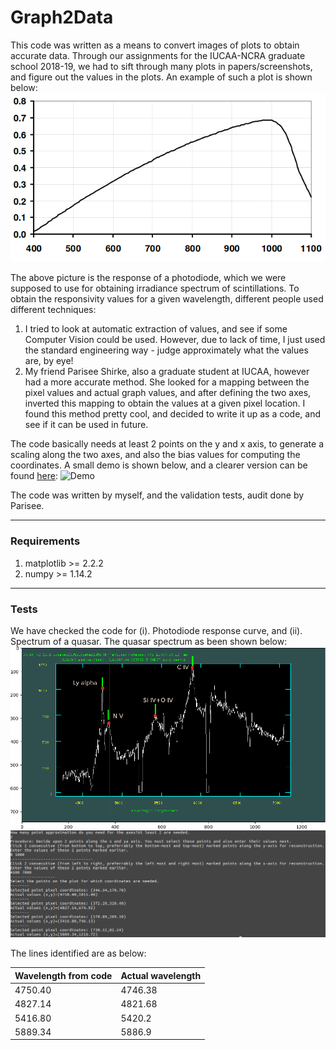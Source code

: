 # Graph2Data
This code was written as a means to convert images of plots to obtain accurate data. Through our assignments for the IUCAA-NCRA graduate school 2018-19, we had to sift through many plots in papers/screenshots, and figure out the values in the plots. An example of such a plot is shown below:
![Example](TestCase/Photodiode.png)

The above picture is the response of a photodiode, which we were supposed to use for obtaining irradiance spectrum of scintillations. To obtain the responsivity values for a given wavelength, different people used different techniques:
1. I tried to look at automatic extraction of values, and see if some Computer Vision could be used. However, due to lack of time, I just used the standard engineering way - judge approximately what the values are, by eye!
2. My friend Parisee Shirke, also a graduate student at IUCAA, however had a more accurate method. She looked for a mapping between the pixel values and actual graph values, and after defining the two axes, inverted this mapping to obtain the values at a given pixel location. I found this method pretty cool, and decided to write it up as a code, and see if it can be used in future.

The code basically needs at least 2 points on the y and x axis, to generate a scaling along the two axes, and also the bias values for computing the coordinates. A small demo is shown below, and a clearer version can be found [here](Example/Example.mp4):
![Demo](Example/Example.gif)

The code was written by myself, and the validation tests, audit done by Parisee. 

---------------------------------------
### Requirements
1. matplotlib >= 2.2.2
2. numpy >= 1.14.2
---------------------------------------
### Tests
We have checked the code for (i). Photodiode response curve, and (ii). Spectrum of a quasar. The quasar spectrum as been shown below:
![Quasarspec](Example/Selection1.png) ![QuasarInf](Example/Selection_result.png)

The lines identified are as below:

Wavelength from code | Actual wavelength
-------------------- | --------------------
4750.40 | 4746.38 
4827.14 | 4821.68
5416.80 | 5420.2
5889.34 | 5886.9
